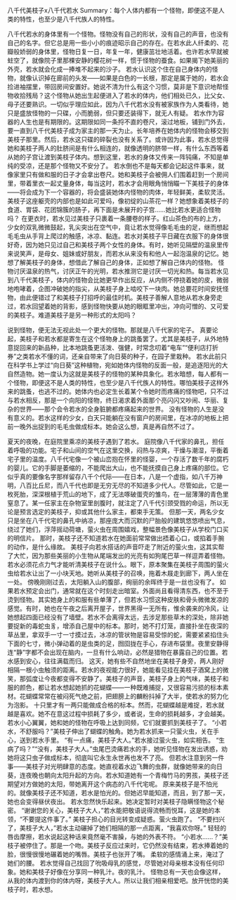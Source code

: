 八千代美枝子x八千代若水
Summary：每个人体内都有一个怪物，即便这不是人类的特性，也至少是八千代族人的特性。

八千代若水的身体里有一个怪物。怪物没有自己的形状，没有自己的声音，也没有自己的名字。但它总是用一些小小的痕迹昭示自己的存在。在若水此人纤柔的、花瓣般娇弱的身体里，怪物日复一日，年复一年，健康茁壮地活着。也许若水早就被蛀空了，就像院子里那棵安静的樱花树一样，惯于怪物的蚕食。如果揭下她美丽的外壳，若水就会化成一捧堆不起来的沙子。
若水认识这个住在自己身体内的怪物，就像认识掉在廊前的头发——如果是白色的一长根，那定是属于她的，若水会捡进袖摆里，带回房间安置好。她说不清为什么有这个习惯，莫非是下意识地帮怪物收拾残局？这个怪物从她出生起便进入了若水的体内，他们相处已久，比父女、母子还要熟识。一切似乎理应如此，因为八千代若水没有被家族作为人类看待，她只是盛放怪物的一只碟，小而脆弱，但只要还装得下，就无人有疑。
若水作为容器的人生也是有期限的。这期限如同一条捋不直的卷尺，滚过地板，铺到门外去，要一直到八千代美枝子成为家主的那一天为止。长年培养在她体内的怪物会移交到美枝子那里。然后，若水这只碟的碎裂也没有关系了。或许因为此事，若水总觉得她和美枝子两人的肚脐间是有什么相连的，就像透明的脐带一样，有什么东西等着从她的子宫让渡到美枝子体内。想到这里，若水的身体又传来一阵钝痛，不知是单纯的受凉，还是那个怪物又不安分了。
若水倒也不是每天都会记起这件事来，就像家里只有做和服的日子才会拿出卷尺。她和美枝子会被佣人们围着赶到一个房间里，带着里衣一起丈量身体，每当这时，若水才会用眼角悄悄瞄一下美枝子的身体——将会成为下一个容器的，将会盛装她体内怪物的肉体，年轻鲜美，柔软灵活。美枝子这座躯壳的内部也是如此可爱吗，像初绽的山茶花一样？她想象着美枝子的食道、胃袋、花团锦簇的肠子，再下面是未展开的子宫……她比若水更适合怪物吗？
在更衣时，若水见过美枝子只裹着一条腰卷的样子。红山茶色的布的上方，少女的双乳微微鼓起，乳尖突出在空气中，竟让若水觉得像毛毛虫的足，继而想起毛毛虫从手背上爬过的触感，冰凉、黏连。若水对美枝子平日藏在衣服下的身体很好奇，因为她只见过自己和美枝子两个女性的身体。有时，她听见隔壁的温泉里传来说笑声，是母女、姐妹或好朋友，而若水从来没有和他人一起泡温泉的记忆。她想了解美枝子的身体，想借此了解自己的身体，正如想了解自己体内的怪物。
怪物讨厌温泉的热气，讨厌正午的光明，若水推测它是讨厌一切光和热。每当若水见到八千代美枝子，体内的怪物会比她更早作出反应，从内侧不停挠着她的皮，微弱地咆哮着，企图冲破她的指尖，从美枝子身上啮咬下一块肉。她总要花时间安抚怪物，由此便错过了和美枝子打招呼的最佳时机。美枝子善解人意地从若水身旁走过，若水回望着她的背影，感到怪物快要从她的眼眶里冲出，冲向可憎的、又可爱的美枝子。难道美枝子是另一种形式的太阳吗？

说到怪物，便无法无视此处一个更大的怪物。那就是八千代家的宅子。
真要论起，美枝子和若水都是寄生在这个怪物身上的跳蚤罢了。尤其是美枝子，从外地特意捉回来的新品种，比本地跳蚤更活泼、强健，时常念叨着“电车”“便利店打折券”之类若水不懂的词，还亲自带来了向日葵的种子，在园子里栽种。
若水此前只在科学书上学过“向日葵”这种植物，宛如她体内怪物的反面一般，是追逐阳光的大自然造物。她一度认为这就是美枝子的怪物的某种具象化。若水暗想，每人都有一个怪物，即便这不是人类的特性，也至少是八千代族人的特性。哪怕美枝子这样外来的跳蚤，也逃不过的。她体内也必定生长着某个令她时而疼痛的怪物吧，只不过与若水相反，那是一个向阳的怪物，终日渴求着外面那个亮闪闪又吵闹、华丽、复杂的世界——那个会令若水的全身脏腑都疼痛起来的世界。
没有怪物的人生是没有意义的。若水这样的少女，白天只能躺在没有窗户的房间里，在冰凉的地板上把前一晚外出捉到的毛毛虫做成标本。她会这么想，真是再自然不过了。

夏天的夜晚，在庭院里乘凉的美枝子遇到了若水。
庭院像八千代家的鼻孔，担任着呼吸的功能。宅子和山间的空气在这里交换，闷热与凉爽，干燥与潮湿，平衡着宅子里的温度。八千代宅像一个被山峦抱在怀里的怪婴，一个存活了数千年的腐朽的婴儿。它的手脚是萎缩的，不能爬出大山，也不能抚摸自己身上疼痛的部位。它似乎真的要像名字那样留存八千个代际——在日本，八是一个虚指，如八千万神明，八百比丘尼，而八千代也即是无穷无尽的不知道多少代人。尽管如此，它是一枚死胎，深深根植于荒山的地下，成了无法啄破蛋壳的雏鸟，在一层薄薄的青色里窒息了。某一任家主在杂物室里剖腹时，就注定了八千代引颈受戮的命运，所以无论是预言选定的美枝子，抑或其他什么家主，都束手无策。
但那一天，两名少女只是坐在八千代宅的鼻孔中纳凉，那座庞大而沉默的尸胎般的建筑悠悠喷出气息，绕过了她们，浮萍摇动荷塘，萤火虫在周围嬉戏，整幅景色像美枝子从学校门口买的明信片。
那时，美枝子还不知道若水在她面前常常做出捂着心口，或掐着手腕的动作，是什么缘故。
美枝子向若水搭话的声音吓走了附近的萤火虫，这其实帮了大忙，因为那些美丽的小生物从尾端发出的光亮有如狗尾巴草一样逗弄着怪物。若水必须花点力气才能听清美枝子在说什么。眼下，原本聚集在美枝子周围的萤火虫给若水让出了一小块天地。她听从美枝子的召唤，拖着木屐走到廊下，两人坐在一处。
傍晚刚刚过去，太阳躺入山的腹部，绚丽的余晖终于是一丝也没有了。
如果若水预定会出门，通常就在这个时刻走出暗室。外面尚且看得清东西，也不至于烫到怪物。其实她身上的和服有些单薄了，但若水习惯这种皮肤和骨头微微发凉的感觉。有时，她也在午夜之后离开屋子，世界黑得一无所有，惟余袭来的冷风，让她想起四面已经没有了墙壁。若水不会离得太远，去涉足那些草木的深处，除非她要捉新的毒蛇虫豸，增添自己屋中的标本。那时，她不打灯笼，直接扑坐在夜深的草丛里，拿双手一寸一寸摸过去，冰凉的管状物是容易受惊的蛇，需要紧紧掐住头下面的七寸，微小弹动着的是虫类的足，囫囵拢在手心，存进布袋里。夜里安静得连“静”字都不会出现在脑内，一旦有什么响动，必然是猎物在暴露自己的位置。若水感到安心，往往满载而归。
这天，她有些不自然地坐在美枝子身旁，两人刚好相隔一根小虫触须的距离。若水的夜视能力很好，她能看见挂在美枝子酒窝上的微笑，那弧度让今夜都变得不安静了。美枝子的声音，美枝子身上的气味，美枝子和服的颜色，都让若水想起她抓的花蝴蝶——一种既难捕捉，又很容易污损的标本素材。花蝴蝶常常在被闷死气绝之前，把翅膀上的麟粉抖掉了大半，使若水的努力化为泡影。
十只里才有一两只能做成合格的标本。然而，花蝴蝶越是难捉，若水就越是喜欢。她不在意这过程中损耗了多少，或者说，生命的损耗越多，才会越美。
若水小心翼翼，她和她的怪物在呼吸上达到同频，它们就要抓到美枝子了。
“小若水，不舒服吗？”美枝子伸出了蝴蝶的触角。她为若水抓来一只萤火虫，关在手心，送到若水手里。
“有一点痛，美枝子大人。”若水接过萤火虫，如实相告。
“生病了吗？”“没有，美枝子大人。”虫尾巴烫痛若水的手，她听见怪物在发出诱惑，劝她将这只虫子做成标本，彻底叫它永生永世再也发不了亮。
但若水注意到另一件事——美枝子对光明肆意的态度。她直视着水边飞舞的虫群，就像她带来的向日葵，连夜晚也朝向太阳升起的方向。若水知道她有一个青梅竹马的男孩，美枝子还期望对方做她的太阳，带她离开这个病态的八千代宅呢。
原来美枝子是不怕光的。就像美枝子还不知道，若水是怕光的。但她迟早能知道，而且，到了那一天，她也会变得昼伏夜出。
若水忽然快乐起来。她决定暂时对美枝子隐瞒怪物这个秘密。
“谢谢您的关心，美枝子大人，”若水能把敬语说得流畅而悦耳，这是她的本领，“不要提这件事了。”
美枝子担心的目光转变成疑惑。萤火虫跑了。
“不要扫兴了，美枝子大人，”若水主动碾掉了她们相隔的那一点距离，“我喜欢你呀。”
轻轻的唇齿摩擦，若水说起这种话来竟然毫不害臊，与她的外表不符。
“小若水……？”美枝子被停住了。那是一个吻。美枝子反应过来时，它仍然没有结束，若水捧着她的脸，很慢很慢地碾着她的嘴唇。美枝子也张开了嘴。
柔软的感情涌上来，淹过了她们的腰。
若水觉得自己找回了吮吸母乳的感觉，尽管她对母亲根本没有任何印象。她和美枝子好像在分享同一种乳汁。夜的乳汁。
怪物总有一天也会像这样，从我的体内渡到你的体内呀，美枝子大人。所以让我们相亲相爱吧。放开恍惚的美枝子时，若水想。